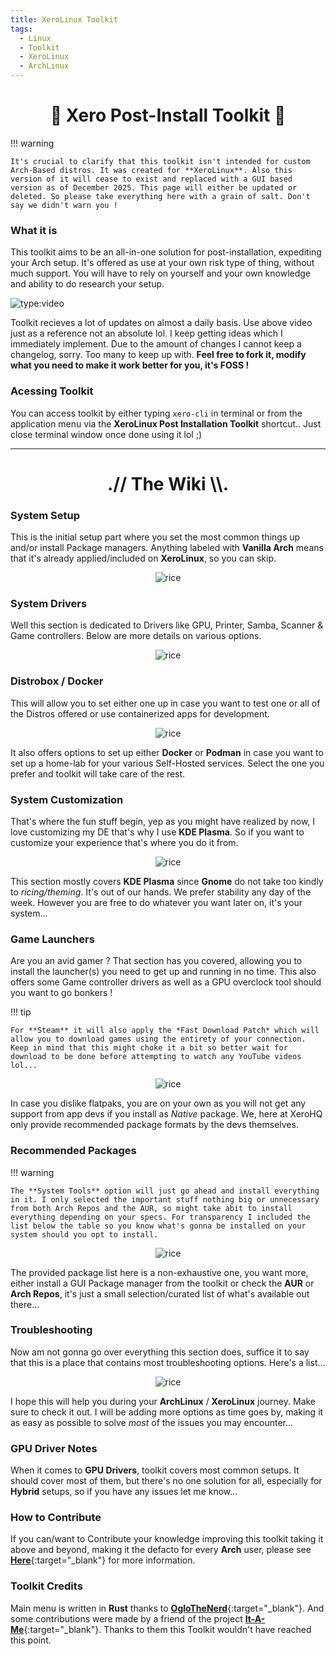 ```yaml
---
title: XeroLinux Toolkit
tags:
  - Linux
  - Toolkit
  - XeroLinux
  - ArchLinux
---
```


<h1 align="center">🐧 Xero Post-Install Toolkit 🐧</h1>

!!! warning

    It's crucial to clarify that this toolkit isn't intended for custom Arch-Based distros. It was created for **XeroLinux**. Also this version of it will cease to exist and replaced with a GUI based version as of December 2025. This page will either be updated or deleted. So please take everything here with a grain of salt. Don't say we didn't warn you !

### What it is

This toolkit aims to be an all-in-one solution for post-installation, expediting your Arch setup. It's offered as use at your own risk type of thing, without much support. You will have to rely on yourself and your own knowledge and ability to do research your setup.

![type:video](https://www.youtube.com/embed/YGSOthQbefI)

Toolkit recieves a lot of updates on almost a daily basis. Use above video just as a reference not an absolute lol. I keep getting ideas which I immediately implement. Due to the amount of changes I cannot keep a changelog, sorry. Too many to keep up with. **Feel free to fork it, modify what you need to make it work better for you, it's FOSS !**

### Acessing Toolkit

You can access toolkit by either typing `xero-cli` in terminal or from the application menu via the **XeroLinux Post Installation Toolkit** shortcut.. Just close terminal window once done using it lol ;)

---

<h1 align="center">.// The Wiki \\.</h1>

### System Setup

This is the initial setup part where you set the most common things up and/or install Package managers. Anything labeled with **Vanilla Arch** means that it's already applied/included on **XeroLinux**, so you can skip.

<p align="center">
    <img src="https://i.imgur.com/L4cwKF6.png" alt="rice">
</p>

### System Drivers

Well this section is dedicated to Drivers like GPU, Printer, Samba, Scanner & Game controllers. Below are more details on various options.

<p align="center">
    <img src="https://i.imgur.com/J8WQyXC.png" alt="rice">
</p>

### Distrobox / Docker

This will allow you to set either one up in case you want to test one or all of the Distros offered or use containerized apps for development.

<p align="center">
    <img src="https://i.imgur.com/866UqVN.png" alt="rice">
</p>

It also offers options to set up either **Docker** or **Podman** in case you want to set up a home-lab for your various Self-Hosted services. Select the one you prefer and toolkit will take care of the rest.

### System Customization

That's where the fun stuff begin, yep as you might have realized by now, I love customizing my DE that's why I use **KDE Plasma**. So if you want to customize your experience that's where you do it from.

<p align="center">
    <img src="https://i.imgur.com/7fy8Kqw.png" alt="rice">
</p>

This section mostly covers **KDE Plasma** since **Gnome** do not take too kindly to *ricing/theming*. It's out of our hands. We prefer stability any day of the week. However you are free to do whatever you want later on, it's your system...

### Game Launchers

Are you an avid gamer ? That section has you covered, allowing you to install the launcher(s) you need to get up and running in no time. This also offers some Game controller drivers as well as a GPU overclock tool should you want to go bonkers !

!!! tip

    For **Steam** it will also apply the *Fast Download Patch* which will allow you to download games using the entirety of your connection. Keep in mind that this might choke it a bit so better wait for download to be done before attempting to watch any YouTube videos lol...

<p align="center">
    <img src="https://i.imgur.com/Gx5MnlQ.png" alt="rice">
</p>

In case you dislike flatpaks, you are on your own as you will not get any support from app devs if you install as *Native* package. We, here at XeroHQ only provide recommended package formats by the devs themselves.

### Recommended Packages

!!! warning

    The **System Tools** option will just go ahead and install everything in it. I only selected the important stuff nothing big or unnecessary from both Arch Repos and the AUR, so might take abit to install everything depending on your specs. For transparency I included the list below the table so you know what's gonna be installed on your system should you opt to install.

<p align="center">
    <img src="https://i.imgur.com/7poISv1.png" alt="rice">
</p>

The provided package list here is a non-exhaustive one, you want more, either install a GUI Package manager from the toolkit or check the **AUR** or **Arch Repos**, it's just a small selection/curated list of what's available out there...

### Troubleshooting

Now am not gonna go over everything this section does, suffice it to say that this is a place that contains most troubleshooting options. Here's a list...

<p align="center">
    <img src="https://i.imgur.com/Ab9FKiV.png" alt="rice">
</p>

I hope this will help you during your **ArchLinux** / **XeroLinux** journey. Make sure to check it out. I will be adding more options as time goes by, making it as easy as possible to solve *most* of the issues you may encounter...

### GPU Driver Notes

When it comes to **GPU Drivers**, toolkit covers most common setups. It should cover most of them, but there's no one solution for all, especially for **Hybrid** setups, so if you have any issues let me know...

### How to Contribute

If you can/want to Contribute your knowledge improving this toolkit taking it above and beyond, making it the defacto for every **Arch** user, please see [**Here**](https://github.com/xerolinux/xlapit-cli/wiki/User-Contribution){:target="_blank"} for more information.

### Toolkit Credits

Main menu is written in **Rust** thanks to [**OgloTheNerd**](https://github.com/Oglo12){:target="_blank"}. And some contributions were made by a friend of the project [**It-A-Me**](https://github.com/it-a-me){:target="_blank"}. Thanks to them this Toolkit wouldn't have reached this point.
